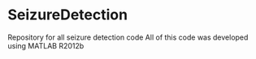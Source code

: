 # SeizureDetection
Repository for all seizure detection code
All of this code was developed using MATLAB R2012b

